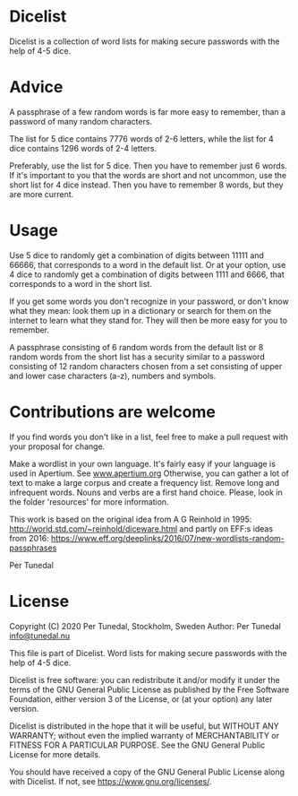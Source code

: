Dicelist
========
Dicelist is a collection of word lists for making secure 
passwords with the help of 4-5 dice.

Advice
======
A passphrase of a few random words is far more easy to remember, than a password 
of many random characters.

The list for 5 dice contains 7776 words of 2-6 letters, while the list 
for 4 dice contains 1296 words of 2-4 letters.

Preferably, use the list for 5 dice. Then you have to remember just 6 words. 
If it's important to you that the words are short and not uncommon, use the 
short list for 4 dice instead. Then you have to remember 8 words, but they are 
more current.

Usage
=====
Use 5 dice to randomly get a combination of digits between 11111 and 66666, 
that corresponds to a word in the default list. Or at your option, use 4 dice 
to randomly get a combination of digits between 1111 and 6666, that 
corresponds to a word in the short list.

If you get some words you don't recognize in your password, or don't know what 
they mean: look them up in a dictionary or search for them on the internet to 
learn what they stand for. They will then be more easy for you to remember.

A passphrase consisting of 6 random words from the default list or 8 random 
words from the short list has a security similar to a password consisting 
of 12 random characters chosen from a set consisting of upper and lower case 
characters (a-z), numbers and symbols.

Contributions are welcome
=========================

If you find words you don't like in a list, feel free 
to make a pull request with your proposal for change.

Make a wordlist in your own language. It's fairly 
easy if your language is used in Apertium. See www.apertium.org
Otherwise, you can gather a lot of text to make a large corpus and create a 
frequency list. Remove long and infrequent words. Nouns and verbs are a first 
hand choice. Please, look in the folder 'resources' for more information.

This work is based on the original idea from A G Reinhold in 1995:
http://world.std.com/~reinhold/diceware.html
and partly on EFF:s ideas from 2016:
https://www.eff.org/deeplinks/2016/07/new-wordlists-random-passphrases

Per Tunedal


License
=======
Copyright (C) 2020 Per Tunedal, Stockholm, Sweden
Author: Per Tunedal <info@tunedal.nu>

This file is part of Dicelist. Word lists for making secure 
passwords with the help of 4-5 dice.

Dicelist is free software: you can redistribute it and/or modify
it under the terms of the GNU General Public License as published by
the Free Software Foundation, either version 3 of the License, or
(at your option) any later version.

Dicelist is distributed in the hope that it will be useful,
but WITHOUT ANY WARRANTY; without even the implied warranty of
MERCHANTABILITY or FITNESS FOR A PARTICULAR PURPOSE.  See the
GNU General Public License for more details.

You should have received a copy of the GNU General Public License
along with Dicelist.  If not, see <https://www.gnu.org/licenses/>.
